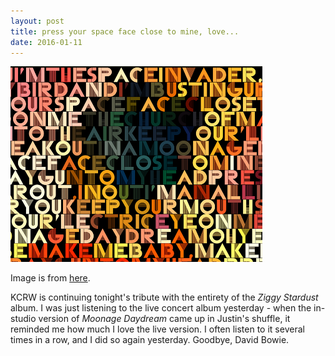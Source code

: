 ```yaml
---
layout: post
title: press your space face close to mine, love...
date: 2016-01-11
---
```


<img src="/images/2016-01/moonage-daydream.png" alt="moonage daydream" width="80%" height="80%"/>

<span class="caption">Image is from <a href="http://www.roboticewe.com/moonage-daydream/">here</a>.</span>

KCRW is continuing tonight's tribute with the entirety of the *Ziggy Stardust* album. I was just listening to the live concert album yesterday - when the in-studio version of *Moonage Daydream* came up in Justin's shuffle, it reminded me how much I love the live version. I often listen to it several times in a row, and I did so again yesterday. Goodbye, David Bowie.